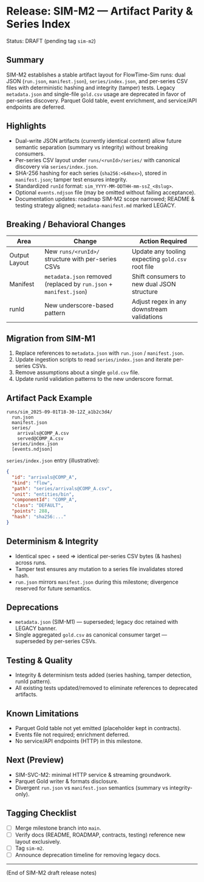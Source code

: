 # Release: SIM-M2 — Artifact Parity & Series Index

Status: DRAFT (pending tag `sim-m2`)

## Summary
SIM-M2 establishes a stable artifact layout for FlowTime-Sim runs: dual JSON (`run.json`, `manifest.json`), `series/index.json`, and per-series CSV files with deterministic hashing and integrity (tamper) tests. Legacy `metadata.json` and single-file `gold.csv` usage are deprecated in favor of per-series discovery. Parquet Gold table, event enrichment, and service/API endpoints are deferred.

## Highlights
- Dual-write JSON artifacts (currently identical content) allow future semantic separation (summary vs integrity) without breaking consumers.
- Per-series CSV layout under `runs/<runId>/series/` with canonical discovery via `series/index.json`.
- SHA-256 hashing for each series (`sha256:<64hex>`), stored in `manifest.json`; tamper test ensures integrity.
- Standardized `runId` format: `sim_YYYY-MM-DDTHH-mm-ssZ_<8slug>`.
- Optional `events.ndjson` file (may be omitted without failing acceptance).
- Documentation updates: roadmap SIM-M2 scope narrowed; README & testing strategy aligned; `metadata-manifest.md` marked LEGACY.

## Breaking / Behavioral Changes
| Area | Change | Action Required |
|------|--------|-----------------|
| Output Layout | New `runs/<runId>/` structure with per-series CSVs | Update any tooling expecting `gold.csv` root file |
| Manifest | `metadata.json` removed (replaced by `run.json` + `manifest.json`) | Shift consumers to new dual JSON structure |
| runId | New underscore-based pattern | Adjust regex in any downstream validations |

## Migration from SIM-M1
1. Replace references to `metadata.json` with `run.json` / `manifest.json`.
2. Update ingestion scripts to read `series/index.json` and iterate per-series CSVs.
3. Remove assumptions about a single `gold.csv` file.
4. Update runId validation patterns to the new underscore format.

## Artifact Pack Example
```
runs/sim_2025-09-01T18-30-12Z_a1b2c3d4/
  run.json
  manifest.json
  series/
    arrivals@COMP_A.csv
    served@COMP_A.csv
  series/index.json
  [events.ndjson]
```
`series/index.json` entry (illustrative):
```json
{
  "id": "arrivals@COMP_A",
  "kind": "flow",
  "path": "series/arrivals@COMP_A.csv",
  "unit": "entities/bin",
  "componentId": "COMP_A",
  "class": "DEFAULT",
  "points": 288,
  "hash": "sha256:..."
}
```

## Determinism & Integrity
- Identical spec + seed ⇒ identical per-series CSV bytes (& hashes) across runs.
- Tamper test ensures any mutation to a series file invalidates stored hash.
- `run.json` mirrors `manifest.json` during this milestone; divergence reserved for future semantics.

## Deprecations
- `metadata.json` (SIM-M1) — superseded; legacy doc retained with LEGACY banner.
- Single aggregated `gold.csv` as canonical consumer target — superseded by per-series CSVs.

## Testing & Quality
- Integrity & determinism tests added (series hashing, tamper detection, runId pattern).
- All existing tests updated/removed to eliminate references to deprecated artifacts.

## Known Limitations
- Parquet Gold table not yet emitted (placeholder kept in contracts). 
- Events file not required; enrichment deferred.
- No service/API endpoints (HTTP) in this milestone.

## Next (Preview)
- SIM-SVC-M2: minimal HTTP service & streaming groundwork.
- Parquet Gold writer & formats disclosure.
- Divergent `run.json` vs `manifest.json` semantics (summary vs integrity-only).

## Tagging Checklist
- [ ] Merge milestone branch into `main`.
- [ ] Verify docs (README, ROADMAP, contracts, testing) reference new layout exclusively.
- [ ] Tag `sim-m2`.
- [ ] Announce deprecation timeline for removing legacy docs.

---
(End of SIM-M2 draft release notes)
